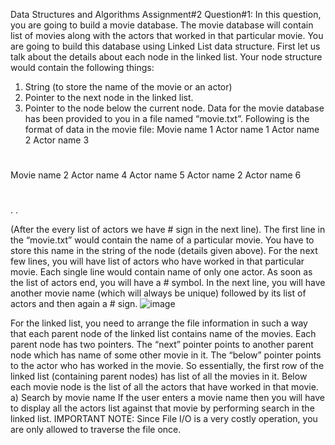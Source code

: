 Data Structures and Algorithms
Assignment#2
Question#1:
In this question, you are going to build a movie database. The movie database will contain list of movies
along with the actors that worked in that particular movie. You are going to build this database using
Linked List data structure. First let us talk about the details about each node in the linked list. Your node
structure would contain the following things:
1) String (to store the name of the movie or an actor)
2) Pointer to the next node in the linked list.
3) Pointer to the node below the current node.
Data for the movie database has been provided to you in a file named “movie.txt”. Following is the
format of data in the movie file:
Movie name 1
Actor name 1
Actor name 2
Actor name 3
#
Movie name 2
Actor name 4
Actor name 5
Actor name 2
Actor name 6
#
.
.

(After the every list of actors we have # sign in the next line).
The first line in the “movie.txt” would contain the name of a particular movie. You have to store this
name in the string of the node (details given above). For the next few lines, you will have list of actors
who have worked in that particular movie. Each single line would contain name of only one actor. As
soon as the list of actors end, you will have a # symbol. In the next line, you will have another movie
name (which will always be unique) followed by its list of actors and then again a # sign.
![image](https://user-images.githubusercontent.com/75989502/147407322-8d07e1ee-4e28-44d3-adff-4bb803dbeee2.png)

For the linked list, you need to arrange the file information in such a way that each parent node of the
linked list contains name of the movies. Each parent node has two pointers. The “next” pointer points to
another parent node which has name of some other movie in it. The “below” pointer points to the actor
who has worked in the movie. So essentially, the first row of the linked list (containing parent nodes) has
list of all the movies in it. Below each movie node is the list of all the actors that have worked in that
movie.
a) Search by movie name
If the user enters a movie name then you will have to display all the actors list against that movie by
performing search in the linked list.
IMPORTANT NOTE:
Since File I/O is a very costly operation, you are only allowed to traverse the file once.
